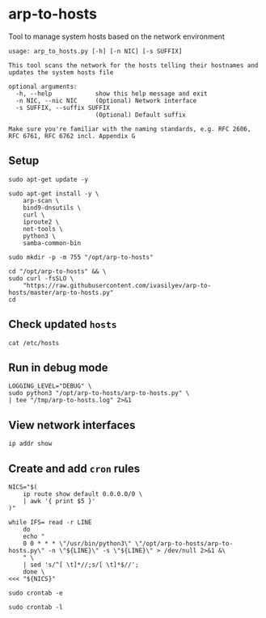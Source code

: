 # arp-to-hosts
Tool to manage system hosts based on the network environment

```text
usage: arp_to_hosts.py [-h] [-n NIC] [-s SUFFIX]

This tool scans the network for the hosts telling their hostnames and updates the system hosts file

optional arguments:
  -h, --help            show this help message and exit
  -n NIC, --nic NIC     (Optional) Network interface
  -s SUFFIX, --suffix SUFFIX
                        (Optional) Default suffix

Make sure you're familiar with the naming standards, e.g. RFC 2606, RFC 6761, RFC 6762 incl. Appendix G
```


## Setup

```shell script
sudo apt-get update -y

sudo apt-get install -y \
    arp-scan \
    bind9-dnsutils \
    curl \
    iproute2 \
    net-tools \
    python3 \
    samba-common-bin

sudo mkdir -p -m 755 "/opt/arp-to-hosts"

cd "/opt/arp-to-hosts" && \
sudo curl -fsSLO \
    "https://raw.githubusercontent.com/ivasilyev/arp-to-hosts/master/arp-to-hosts.py"
cd
```

## Check updated `hosts`

```shell script
cat /etc/hosts
```

## Run in debug mode

```shell script
LOGGING_LEVEL="DEBUG" \
sudo python3 "/opt/arp-to-hosts/arp-to-hosts.py" \
| tee "/tmp/arp-to-hosts.log" 2>&1
```

## View network interfaces

```shell script
ip addr show
```

## Create and add `cron` rules

```shell script
NICS="$(
    ip route show default 0.0.0.0/0 \
    | awk '{ print $5 }'
)"

while IFS= read -r LINE
    do 
    echo "
    0 0 * * * \"/usr/bin/python3\" \"/opt/arp-to-hosts/arp-to-hosts.py\" -n \"${LINE}\" -s \"${LINE}\" > /dev/null 2>&1 &\
    " \
    | sed 's/^[ \t]*//;s/[ \t]*$//';
    done \
<<< "${NICS}"

sudo crontab -e
```
```shell script
sudo crontab -l
```
